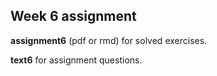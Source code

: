## Week 6 assignment

__assignment6__ (pdf or rmd) for solved exercises.

__text6__ for assignment questions.
